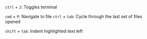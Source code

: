 `ctrl` + `J`: Toggles terminal

`cmd` + `P`: Navigate to file
`ctrl` + `tab`: Cycle through the last set of files opened

`shift` + `tab`: Indent highlighted text left